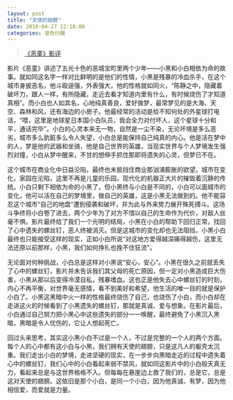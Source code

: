 ```yaml
---
layout: post
title: "天使的翅膀"
date: 2010-04-27 12:18:00
categories: 音色行摄 
---
```


> [《恶童》影评](http://movie.douban.com/subject/1848925/)  

影片《恶童》讲述了五光十色的恶城宝町里两个少年——小黑和小白相依为命的故事。就如同这名字一样对比鲜明的是他们的性情，小黑是残暴的冷血杀手，在这个城市身披恶名，他斗殴逞强，外表强大，他的性格就如同火，“陈静之中，隐藏着破坏力，跟人一样，有所隐藏，走近去看才知道内里有什么，有时候烧伤了才知道真相”。而小白也人如其名，心地纯真善良，爱好做梦，最常梦见的是大海、天空、森林和风，还有海边的小房子。他最经常的活动是给不知何处的外星球打电话，“喂，这里是地球星日本国小白队员，我会全力对付坏人，这个星球十分和平，通话完毕”。小白的心灵本来无一物，自然是一尘不染，无论坏境是多么恶劣，城市多么肮脏多么令人失望，小白总是能保持自己纯真的内心。他是活在梦中的人，梦是他的武器和坐骑，他是自己世界的英雄，当现实世界与个人梦境发生强烈对撞，小白从梦中醒来，不甘的想伸手抓住那即将遗失的心灵，但梦已不在。

这个城市在商业化中日益沦陷，最终也未抵挡住商业那汹涌膨胀的欲望。城市在变化，家园在沦陷，这里不再是儿童的乐园，现代化的机器正大片的摧毁着沉静的传统。小白只剩下相依为命的小黑了，但小黑终与小白是不同的，小白可以面城市的 变化，他可以活在自己的梦境里，做自己的英雄，这是小黑无法做到的。他不能容忍这个城市“自己的地盘”遭到侵袭和破坏，并为此与外来势力展开殊死搏斗。这场斗争终将小白卷了进去，两个少年为了对方不惜以自己的生命作为代价，对敌人丝毫不惧。影片最终给了我们一个光明的结局，小黑在小白的帮助下回归正常，找回了心中遗失的螺丝钉，恶人终被消灭。但是这城市的变化却也无法阻挡，小黑小白最终也只能接受这样的现实，正如小白所说“对这地方爱得越深痛得越伤，这里无法还原以前那样，小黑，我们如何挣扎也挽不住狂流"。

无论面对何种挑战，小白总是这样对小黑说“安心，安心”。小黑在很久之前就丢失了心中的螺丝钉，影片并未告诉我们其父母的死亡原因，但一定对小黑造成巨大伤害，小黑从那以后变得冷漠自私，残暴嗜血。这也正是他失去心中螺丝钉的时刻，内心不再平衡，对世界毫无感情，看不到美好和希望，他生活的唯一目的就是保护小白了。小黑这黑暗中火一样的性格最终烧伤了自己，也烧伤了小白，而小白却在走进这火的时候看到了小黑遗失的螺丝钉，那就是真诚、爱与想象。在影片最后，小白通过自己努力把小黑心中这些遗失的部分一一唤醒，最终避免了小黑沉入黑暗，黑暗是令人忧伤的，它让人想起死亡。

回过头来思考，其实这小黑小白不过是一个人，不过是完整的一个人的两个方面。每个人的心中都有这小白与小黑，我们拥有天使的翅膀，只是这凡人的躯壳太沉重。我们走出小白的梦境，走进坚硬的现实，在一步步向黑暗走近的过程中遗失着心中的螺丝钉，我们心中的小白看起来弱不禁风，就如同这影片中的小白般天真无力，看起来总是与这世界格格不入。但每每在悬崖边上救了我们的，总是它，总是这对天使的翅膀。这依旧是那个小白，是同一个小白，因为他真诚、有梦，因为他相信爱，而爱就是力量。